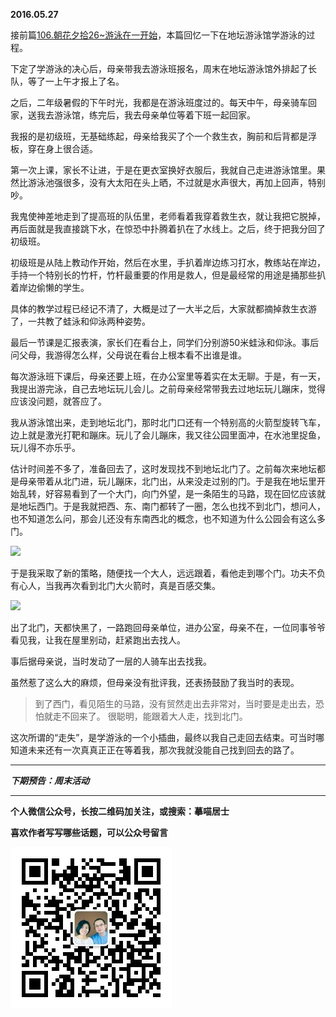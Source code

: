 **2016.05.27**

接前篇[106.朝花夕拾26~游泳在一开始](http://mp.weixin.qq.com/s?__biz=MzA4NzEzMjMzNw==&mid=503628545&idx=1&sn=a1ffe27cba59daaecc6b3fd89942a732#rd)，本篇回忆一下在地坛游泳馆学游泳的过程。

下定了学游泳的决心后，母亲带我去游泳班报名，周末在地坛游泳馆外排起了长队，等了一上午才报上了名。

之后，二年级暑假的下午时光，我都是在游泳班度过的。每天中午，母亲骑车回家，送我去游泳馆，练完后，我去母亲单位等着下班一起回家。

我报的是初级班，无基础练起，母亲给我买了个一个救生衣，胸前和后背都是浮板，穿在身上很合适。

第一次上课，家长不让进，于是在更衣室换好衣服后，我就自己走进游泳馆里。果然比游泳池强很多，没有大太阳在头上晒，不过就是水声很大，再加上回声，特别吵。

我鬼使神差地走到了提高班的队伍里，老师看着我穿着救生衣，就让我把它脱掉，再后面就是我直接跳下水，在惊恐中扑腾着扒在了水线上。之后，终于把我分回了初级班。

初级班是从陆上教动作开始，然后在水里，手扒着岸边练习打水，教练站在岸边，手持一个特别长的竹杆，竹杆最重要的作用是救人，但是最经常的用途是捅那些扒着岸边偷懒的学生。

具体的教学过程已经记不清了，大概是过了一大半之后，大家就都摘掉救生衣游了，一共教了蛙泳和仰泳两种姿势。

最后一节课是汇报表演，家长们在看台上，同学们分别游50米蛙泳和仰泳。事后问父母，我游得怎么样，父母说在看台上根本看不出谁是谁。

每次游泳班下课后，母亲还要上班，在办公室里等着实在太无聊。于是，有一天，我提出游完泳，自己去地坛玩儿会儿。之前母亲经常带我去过地坛玩儿蹦床，觉得应该没问题，就答应了。

我从游泳馆出来，走到地坛北门，那时北门口还有一个特别高的火箭型旋转飞车，边上就是激光打靶和蹦床。玩儿了会儿蹦床，我又往公园里面冲，在水池里捉鱼，玩儿得不亦乐乎。

估计时间差不多了，准备回去了，这时发现找不到地坛北门了。之前每次来地坛都是母亲带着从北门进，玩儿蹦床，北门出，从来没走过别的门。于是我在地坛里开始乱转，好容易看到了一个大门，向门外望，是一条陌生的马路，现在回忆应该就是地坛西门。于是我就把西、东、南门都转了一圈，怎么也找不到北门，想问人，也不知道怎么问，那会儿还没有东南西北的概念，也不知道为什么公园会有这么多门。

![](http://upload-images.jianshu.io/upload_images/51001-5ba0ec26e0be1963.jpg?imageMogr2/auto-orient/strip%7CimageView2/2/w/1240)

于是我采取了新的策略，随便找一个大人，远远跟着，看他走到哪个门。功夫不负有心人，当我再次看到北门大火箭时，真是百感交集。

![](http://upload-images.jianshu.io/upload_images/51001-81b3108aed293bf8.jpg?imageMogr2/auto-orient/strip%7CimageView2/2/w/1240)

出了北门，天都快黑了，一路跑回母亲单位，进办公室，母亲不在，一位同事爷爷看见我，让我在屋里别动，赶紧跑出去找人。

事后据母亲说，当时发动了一层的人骑车出去找我。

虽然惹了这么大的麻烦，但母亲没有批评我，还表扬鼓励了我当时的表现。

>到了西门，看见陌生的马路，没有贸然走出去非常对，当时要是走出去，恐怕就走不回来了。
>很聪明，能跟着大人走，找到北门。

这次所谓的“走失”，是学游泳的一个小插曲，最终以我自己走回去结束。可当时哪知道未来还有一次真真正正在等着我，那次我就没能自己找到回去的路了。


***

***下期预告：周末活动***

***


**个人微信公众号，长按二维码加关注，或搜索：摹喵居士**

**喜欢作者写写哪些话题，可以公众号留言**

![](https://github.com/jiluofu/jiluofu.github.com/raw/master/momiaojushi/static/qrcode.jpg)